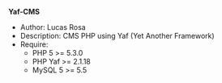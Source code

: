 <strong>Yaf-CMS</strong><br/>
<ul>
	<li>Author: Lucas Rosa <contato [at] lucasrosa [dot] com [dot] br</li>
	<li>Description: CMS PHP using Yaf (Yet Another Framework)</li>
	<li>Require:
	    <ul>
		<li>PHP 5 >= 5.3.0</li>
		<li>PHP Yaf >= 2.1.18</li>
		<li>MySQL 5 >= 5.5</li>
	    </ul>
	</li>
</ul>
